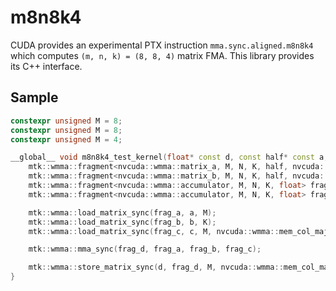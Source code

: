 # m8n8k4

CUDA provides an experimental PTX instruction `mma.sync.aligned.m8n8k4` which computes `(m, n, k) = (8, 8, 4)` matrix FMA.
This library provides its C++ interface.

## Sample
```cpp
constexpr unsigned M = 8;
constexpr unsigned M = 8;
constexpr unsigned M = 4;

__global__ void m8n8k4_test_kernel(float* const d, const half* const a, const half* const b, const float* const c) {
	mtk::wmma::fragment<nvcuda::wmma::matrix_a, M, N, K, half, nvcuda::wmma::col_major> frag_a;
	mtk::wmma::fragment<nvcuda::wmma::matrix_b, M, N, K, half, nvcuda::wmma::col_major> frag_b;
	mtk::wmma::fragment<nvcuda::wmma::accumulator, M, N, K, float> frag_c;
	mtk::wmma::fragment<nvcuda::wmma::accumulator, M, N, K, float> frag_d;

	mtk::wmma::load_matrix_sync(frag_a, a, M);
	mtk::wmma::load_matrix_sync(frag_b, b, K);
	mtk::wmma::load_matrix_sync(frag_c, c, M, nvcuda::wmma::mem_col_major);

	mtk::wmma::mma_sync(frag_d, frag_a, frag_b, frag_c);

	mtk::wmma::store_matrix_sync(d, frag_d, M, nvcuda::wmma::mem_col_major);
}
```
